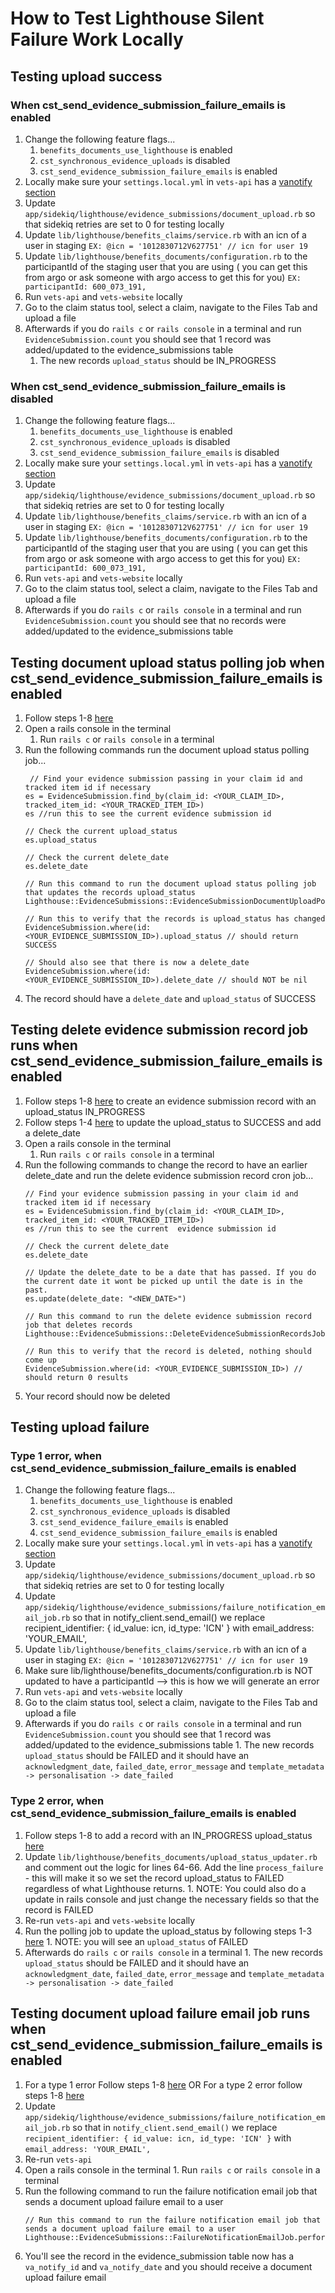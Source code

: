 # How to Test Lighthouse Silent Failure Work Locally

## Testing upload success 
### When cst_send_evidence_submission_failure_emails is enabled
1. Change the following feature flags...
    1. `benefits_documents_use_lighthouse` is enabled
    2. `cst_synchronous_evidence_uploads` is disabled
    3. `cst_send_evidence_submission_failure_emails` is enabled
2. Locally make sure your `settings.local.yml` in `vets-api` has a [vanotify section](https://github.com/department-of-veterans-affairs/va.gov-team-sensitive/blob/master/teams/benefits-portfolio/benefits-management-tools/claim-status-tool/engineering/va-notify.md)
3. Update `app/sidekiq/lighthouse/evidence_submissions/document_upload.rb` so that sidekiq retries are set to 0 for testing locally
4. Update `lib/lighthouse/benefits_claims/service.rb` with an icn of a user in staging `EX: @icn = '1012830712V627751' // icn for user 19`
5. Update `lib/lighthouse/benefits_documents/configuration.rb` to the participantId of the staging user that you are using ( you can get this from argo or ask someone with argo access to get this for you) `EX: participantId: 600_073_191,`
6. Run `vets-api` and `vets-website` locally
7. Go to the claim status tool, select a claim, navigate to the Files Tab and upload a file
8. Afterwards if you do `rails c` or `rails console` in a terminal and run `EvidenceSubmission.count` you should see that 1 record was added/updated to the evidence_submissions table
    1. The new records `upload_status` should be IN_PROGRESS

### When cst_send_evidence_submission_failure_emails is disabled
1. Change the following feature flags...
    1. `benefits_documents_use_lighthouse` is enabled
    2. `cst_synchronous_evidence_uploads` is disabled
    3. `cst_send_evidence_submission_failure_emails` is disabled
2. Locally make sure your `settings.local.yml` in `vets-api` has a [vanotify section](https://github.com/department-of-veterans-affairs/va.gov-team-sensitive/blob/master/teams/benefits-portfolio/benefits-management-tools/claim-status-tool/engineering/va-notify.md)
3. Update `app/sidekiq/lighthouse/evidence_submissions/document_upload.rb` so that sidekiq retries are set to 0 for testing locally
4. Update `lib/lighthouse/benefits_claims/service.rb` with an icn of a user in staging `EX: @icn = '1012830712V627751' // icn for user 19`
5. Update `lib/lighthouse/benefits_documents/configuration.rb` to the participantId of the staging user that you are using ( you can get this from argo or ask someone with argo access to get this for you) `EX: participantId: 600_073_191,`
6. Run `vets-api` and `vets-website` locally
7. Go to the claim status tool, select a claim, navigate to the Files Tab and upload a file
8. Afterwards if you do `rails c` or `rails console` in a terminal and run `EvidenceSubmission.count` you should see that no records were added/updated to the evidence_submissions table

## Testing document upload status polling job when cst_send_evidence_submission_failure_emails is enabled
1. Follow steps 1-8 [here](https://github.com/department-of-veterans-affairs/va.gov-team/blob/master/products/claim-appeal-status/engineering/testing-silent-failures/lighthouse-testing-locally.md#when-cst_send_evidence_submission_failure_emails-is-enabled)
2. Open a rails console in the terminal
      1. Run `rails c` or `rails console` in a terminal
3. Run the following commands run the document upload status polling job...
   ```
    // Find your evidence submission passing in your claim id and tracked item id if necessary
   es = EvidenceSubmission.find_by(claim_id: <YOUR_CLAIM_ID>, tracked_item_id: <YOUR_TRACKED_ITEM_ID>)
   es //run this to see the current evidence submission id

   // Check the current upload_status
   es.upload_status

   // Check the current delete_date
   es.delete_date
   
   // Run this command to run the document upload status polling job that updates the records upload_status
   Lighthouse::EvidenceSubmissions::EvidenceSubmissionDocumentUploadPollingJob.perform_async
   
   // Run this to verify that the records is upload_status has changed
   EvidenceSubmission.where(id: <YOUR_EVIDENCE_SUBMISSION_ID>).upload_status // should return SUCCESS

   // Should also see that there is now a delete_date
   EvidenceSubmission.where(id: <YOUR_EVIDENCE_SUBMISSION_ID>).delete_date // should NOT be nil
   ```
4. The record should have a `delete_date` and `upload_status` of SUCCESS

## Testing delete evidence submission record job runs when cst_send_evidence_submission_failure_emails is enabled
1. Follow steps 1-8 [here](https://github.com/department-of-veterans-affairs/va.gov-team/blob/master/products/claim-appeal-status/engineering/testing-silent-failures/lighthouse-testing-locally.md#when-cst_send_evidence_submission_failure_emails-is-enabled) to create an evidence submission record with an upload_status IN_PROGRESS
2. Follow steps 1-4 [here](https://github.com/department-of-veterans-affairs/va.gov-team/blob/master/products/claim-appeal-status/engineering/testing-silent-failures/lighthouse-testing-locally.md#testing-document-upload-status-polling-job-when-cst_send_evidence_submission_failure_emails-is-enabled) to update the upload_status to SUCCESS and add a delete_date
3. Open a rails console in the terminal
      1. Run `rails c` or `rails console` in a terminal
4. Run the following commands to change the record to have an earlier delete_date and run the delete evidence submission record cron job...
   ```
   // Find your evidence submission passing in your claim id and tracked item id if necessary
   es = EvidenceSubmission.find_by(claim_id: <YOUR_CLAIM_ID>, tracked_item_id: <YOUR_TRACKED_ITEM_ID>)
   es //run this to see the current  evidence submission id
   
   // Check the current delete_date
   es.delete_date
   
   // Update the delete_date to be a date that has passed. If you do the current date it wont be picked up until the date is in the past.
   es.update(delete_date: "<NEW_DATE>")
   
   // Run this command to run the delete evidence submission record job that deletes records
   Lighthouse::EvidenceSubmissions::DeleteEvidenceSubmissionRecordsJob.perform_async
   
   // Run this to verify that the record is deleted, nothing should come up
   EvidenceSubmission.where(id: <YOUR_EVIDENCE_SUBMISSION_ID>) // should return 0 results
   ```
5. Your record should now be deleted

## Testing upload failure
### Type 1 error, when cst_send_evidence_submission_failure_emails is enabled
1. Change the following feature flags...
    1. `benefits_documents_use_lighthouse` is enabled
    2. `cst_synchronous_evidence_uploads` is disabled
    3. `cst_send_evidence_failure_emails` is enabled
    4. `cst_send_evidence_submission_failure_emails` is enabled
2. Locally make sure your `settings.local.yml` in `vets-api` has a [vanotify section](https://github.com/department-of-veterans-affairs/va.gov-team-sensitive/blob/master/teams/benefits-portfolio/benefits-management-tools/claim-status-tool/engineering/va-notify.md)
3. Update `app/sidekiq/lighthouse/evidence_submissions/document_upload.rb` so that sidekiq retries are set to 0 for testing locally
4. Update `app/sidekiq/lighthouse/evidence_submissions/failure_notification_email_job.rb` so that in notify_client.send_email() we replace recipient_identifier: { id_value: icn, id_type: 'ICN' } with email_address: 'YOUR_EMAIL',
5. Update `lib/lighthouse/benefits_claims/service.rb` with an icn of a user in staging `EX: @icn = '1012830712V627751' // icn for user 19`
6. Make sure lib/lighthouse/benefits_documents/configuration.rb is NOT updated to have a participantId --> this is how we will generate an error
7. Run `vets-api` and `vets-website` locally
8. Go to the claim status tool, select a claim, navigate to the Files Tab and upload a file
9. Afterwards if you do `rails c` or `rails console` in a terminal and run `EvidenceSubmission.count` you should see that 1 record was added/updated to the evidence_submissions table
        1. The new records `upload_status` should be FAILED and it should have an `acknowledgment_date`, `failed_date`, `error_message` and `template_metadata -> personalisation -> date_failed`

### Type 2 error, when cst_send_evidence_submission_failure_emails is enabled
1. Follow steps 1-8 to add a record with an IN_PROGRESS upload_status [here](https://github.com/department-of-veterans-affairs/va.gov-team/blob/master/products/claim-appeal-status/engineering/testing-silent-failures/lighthouse-testing-locally.md#when-cst_send_evidence_submission_failure_emails-is-enabled)
2. Update `lib/lighthouse/benefits_documents/upload_status_updater.rb` and comment out the logic for lines 64-66. Add the line `process_failure` - this will make it so we set the record upload_status to FAILED regardless of what Lighthouse returns.
        1. NOTE: You could also do a update in rails console and just change the necessary fields so that the record is FAILED
3. Re-run `vets-api` and `vets-website` locally
4. Run the polling job to update the upload_status by following steps 1-3 [here](https://github.com/department-of-veterans-affairs/va.gov-team/blob/master/products/claim-appeal-status/engineering/testing-silent-failures/lighthouse-testing-locally.md#testing-document-upload-status-polling-job-when-cst_send_evidence_submission_failure_emails-is-enabled)
        1. NOTE: you will see an `upload_status` of FAILED
6. Afterwards do `rails c` or `rails console` in a terminal 
        1. The new records `upload_status` should be FAILED and it should have an `acknowledgment_date`, `failed_date`, `error_message` and `template_metadata -> personalisation -> date_failed`

## Testing document upload failure email job runs when cst_send_evidence_submission_failure_emails is enabled
1. For a type 1 error Follow steps 1-8 [here](https://github.com/department-of-veterans-affairs/va.gov-team/blob/master/products/claim-appeal-status/engineering/testing-silent-failures/lighthouse-testing-locally.md#type-1-error-when-cst_send_evidence_submission_failure_emails-is-enabled) OR For a type 2 error follow steps 1-8 [here](https://github.com/department-of-veterans-affairs/va.gov-team/blob/master/products/claim-appeal-status/engineering/testing-silent-failures/lighthouse-testing-locally.md#type-2-error-when-cst_send_evidence_submission_failure_emails-is-enabled)
2. Update `app/sidekiq/lighthouse/evidence_submissions/failure_notification_email_job.rb` so that in `notify_client.send_email()` we replace `recipient_identifier: { id_value: icn, id_type: 'ICN' }` with `email_address: 'YOUR_EMAIL',`
3. Re-run `vets-api`
4. Open a rails console in the terminal
        1. Run `rails c` or `rails console` in a terminal
5. Run the following command to run the failure notification email job that sends a document upload failure email to a user
   ```
   // Run this command to run the failure notification email job that sends a document upload failure email to a user
   Lighthouse::EvidenceSubmissions::FailureNotificationEmailJob.perform_async
   ```
6. You'll see the record in the evidence_submission table now has a `va_notify_id` and `va_notify_date` and you should receive a document upload failure email
